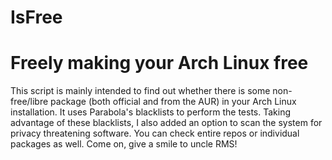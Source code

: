 # IsFree
# Freely making your Arch Linux free
This script is mainly intended to find out whether there is some non-free/libre package (both official and from the AUR) in your Arch Linux installation. It uses Parabola's blacklists to perform the tests. Taking advantage of these blacklists, I also added an option to scan the system for privacy threatening software. You can check entire repos or individual packages as well. Come on, give a smile to uncle RMS!
